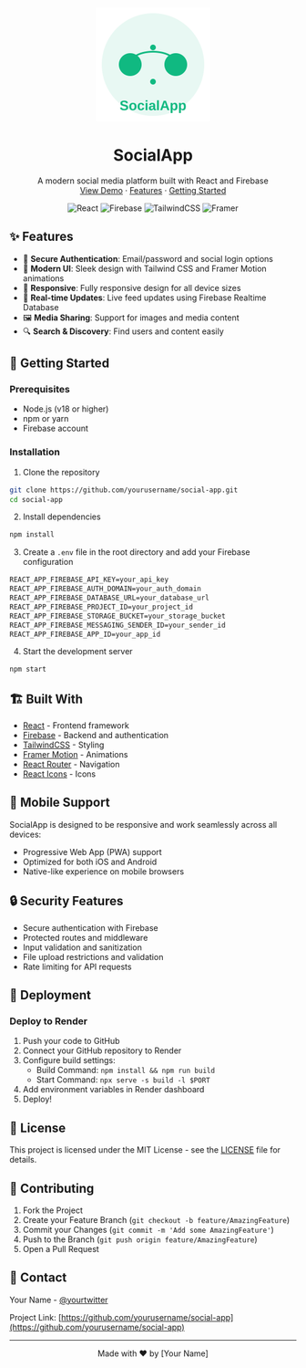 <div align="center">
  <img src="public/logo.svg" alt="SocialApp Logo" width="200" height="200"/>
  
  # SocialApp
  
  <p align="center">
    A modern social media platform built with React and Firebase
    <br />
    <a href="#demo">View Demo</a>
    ·
    <a href="#features">Features</a>
    ·
    <a href="#getting-started">Getting Started</a>
  </p>

  ![React](https://img.shields.io/badge/React-20232A?style=for-the-badge&logo=react&logoColor=61DAFB)
  ![Firebase](https://img.shields.io/badge/Firebase-039BE5?style=for-the-badge&logo=Firebase&logoColor=white)
  ![TailwindCSS](https://img.shields.io/badge/tailwindcss-%2338B2AC.svg?style=for-the-badge&logo=tailwind-css&logoColor=white)
  ![Framer](https://img.shields.io/badge/Framer-black?style=for-the-badge&logo=framer&logoColor=blue)
</div>

## ✨ Features

- 🔐 **Secure Authentication**: Email/password and social login options
- 🎨 **Modern UI**: Sleek design with Tailwind CSS and Framer Motion animations
- 📱 **Responsive**: Fully responsive design for all device sizes
- 🔄 **Real-time Updates**: Live feed updates using Firebase Realtime Database
- 🖼️ **Media Sharing**: Support for images and media content
- 🔍 **Search & Discovery**: Find users and content easily

## 🚀 Getting Started

### Prerequisites

- Node.js (v18 or higher)
- npm or yarn
- Firebase account

### Installation

1. Clone the repository
```bash
git clone https://github.com/yourusername/social-app.git
cd social-app
```

2. Install dependencies
```bash
npm install
```

3. Create a `.env` file in the root directory and add your Firebase configuration
```env
REACT_APP_FIREBASE_API_KEY=your_api_key
REACT_APP_FIREBASE_AUTH_DOMAIN=your_auth_domain
REACT_APP_FIREBASE_DATABASE_URL=your_database_url
REACT_APP_FIREBASE_PROJECT_ID=your_project_id
REACT_APP_FIREBASE_STORAGE_BUCKET=your_storage_bucket
REACT_APP_FIREBASE_MESSAGING_SENDER_ID=your_sender_id
REACT_APP_FIREBASE_APP_ID=your_app_id
```

4. Start the development server
```bash
npm start
```

## 🏗️ Built With

- [React](https://reactjs.org/) - Frontend framework
- [Firebase](https://firebase.google.com/) - Backend and authentication
- [TailwindCSS](https://tailwindcss.com/) - Styling
- [Framer Motion](https://www.framer.com/motion/) - Animations
- [React Router](https://reactrouter.com/) - Navigation
- [React Icons](https://react-icons.github.io/react-icons/) - Icons

## 📱 Mobile Support

SocialApp is designed to be responsive and work seamlessly across all devices:

- Progressive Web App (PWA) support
- Optimized for both iOS and Android
- Native-like experience on mobile browsers

## 🔒 Security Features

- Secure authentication with Firebase
- Protected routes and middleware
- Input validation and sanitization
- File upload restrictions and validation
- Rate limiting for API requests

## 🚀 Deployment

### Deploy to Render

1. Push your code to GitHub
2. Connect your GitHub repository to Render
3. Configure build settings:
   - Build Command: `npm install && npm run build`
   - Start Command: `npx serve -s build -l $PORT`
4. Add environment variables in Render dashboard
5. Deploy!

## 📝 License

This project is licensed under the MIT License - see the [LICENSE](LICENSE) file for details.

## 🤝 Contributing

1. Fork the Project
2. Create your Feature Branch (`git checkout -b feature/AmazingFeature`)
3. Commit your Changes (`git commit -m 'Add some AmazingFeature'`)
4. Push to the Branch (`git push origin feature/AmazingFeature`)
5. Open a Pull Request

## 📧 Contact

Your Name - [@yourtwitter](https://twitter.com/yourtwitter)

Project Link: [https://github.com/yourusername/social-app](https://github.com/yourusername/social-app)

---

<div align="center">
  Made with ❤️ by [Your Name]
</div>
